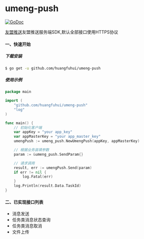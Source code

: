 # umeng-push

[![GoDoc](https://godoc.org/github.com/huangfuhui/umeng-push?status.svg)](https://godoc.org/github.com/huangfuhui/umeng-push)

<a href="https://developer.umeng.com/docs/66632/detail/68343">友盟推送</a>友盟推送服务端SDK,默认全部接口使用HTTPS协议

#### 一、快速开始

##### 下载安装
```bash
$ go get -u github.com/huangfuhui/umeng-push
```

##### 使用示例
```go
package main

import (
	"github.com/huangfuhui/umeng-push"
	"log"
)

func main() {
	// 初始化客户端
	var appKey = "your app_key"
	var appMasterKey = "your app_master_key"
	umengPush := umeng_push.NewUmengPush(appKey, appMasterKey)

	// 根据业务装填参数
	param := &umeng_push.SendParam{}

	// 请求调用
	result, err := umengPush.Send(param)
	if err != nil {
		log.Fatal(err)
	}
	log.Println(result.Data.TaskId)
}
```

#### 二、已实现接口列表
- 消息发送
- 任务类消息状态查询
- 任务类消息取消
- 文件上传

